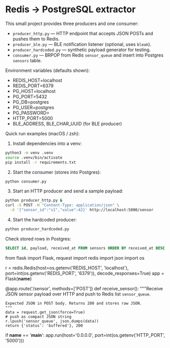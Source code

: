 # Redis -> PostgreSQL extractor

This small project provides three producers and one consumer:

- `producer_http.py` — HTTP endpoint that accepts JSON POSTs and pushes them to Redis.
- `producer_ble.py` — BLE notification listener (optional, uses `bleak`).
- `producer_hardcoded.py` — synthetic payload generator for testing.
- `consumer.py` — BRPOP from Redis `sensor_queue` and insert into Postgres `sensors` table.

Environment variables (defaults shown):

- REDIS_HOST=localhost
- REDIS_PORT=6379
- PG_HOST=localhost
- PG_PORT=5432
- PG_DB=postgres
- PG_USER=postgres
- PG_PASSWORD=
- HTTP_PORT=5000
- BLE_ADDRESS, BLE_CHAR_UUID (for BLE producer)

Quick run examples (macOS / zsh):

1) Install dependencies into a venv:

```bash
python3 -m venv .venv
source .venv/bin/activate
pip install -r requirements.txt
```

2) Start the consumer (stores into Postgres):

```bash
python consumer.py
```

3) Start an HTTP producer and send a sample payload:

```bash
python producer_http.py &
curl -X POST -H "Content-Type: application/json" \
  -d '{"sensor_id":"s1","value":42}' http://localhost:5000/sensor
```

4) Start the hardcoded producer:

```bash
python producer_hardcoded.py
```

Check stored rows in Postgres:

```sql
SELECT id, payload, received_at FROM sensors ORDER BY received_at DESC LIMIT 50;
```
from flask import Flask, request
import redis
import json
import os

r = redis.Redis(host=os.getenv('REDIS_HOST', 'localhost'), port=int(os.getenv('REDIS_PORT', '6379')), decode_responses=True)
app = Flask(__name__)

@app.route('/sensor', methods=['POST'])
def receive_sensor():
    """Receive JSON sensor payload over HTTP and push to Redis list `sensor_queue`.

    Expected JSON in POST body. Returns 200 and stores raw JSON.
    """
    data = request.get_json(force=True)
    # push as compact JSON string
    r.lpush('sensor_queue', json.dumps(data))
    return {'status': 'buffered'}, 200

if __name__ == '__main__':
    app.run(host='0.0.0.0', port=int(os.getenv('HTTP_PORT', '5000')))

